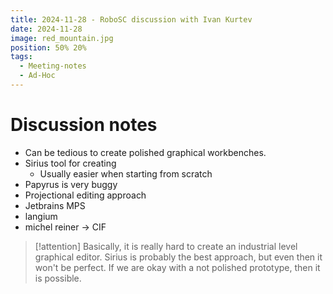 ```yaml
---
title: 2024-11-28 - RoboSC discussion with Ivan Kurtev
date: 2024-11-28
image: red_mountain.jpg
position: 50% 20%
tags:
  - Meeting-notes
  - Ad-Hoc
---
```


# Discussion notes

- Can be tedious to create polished graphical workbenches.
- Sirius tool for creating 
	- Usually easier when starting from scratch
- Papyrus is very buggy
- Projectional editing approach
- Jetbrains MPS
- langium
- michel reiner -> CIF

> [!attention]
> Basically, it is really hard to create an industrial level graphical editor. Sirius is probably the best approach, but even then it won't be perfect. If we are okay with a not polished prototype, then it is possible.
